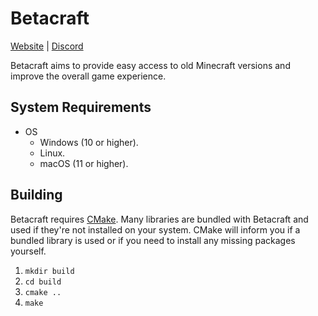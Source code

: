 # Betacraft

[Website](https://betacraft.uk/) | [Discord](https://discord.gg/d4WvXeQ)

Betacraft aims to provide easy access to old Minecraft versions and improve the overall game experience.

## System Requirements

* OS
    * Windows (10 or higher).
    * Linux.
    * macOS (11 or higher).

## Building

Betacraft requires [CMake](https://cmake.org/). Many libraries are bundled with Betacraft and used if they're not installed on your system. CMake will inform you if a bundled library is used or if you need to install any missing packages yourself.

1. `mkdir build`
2. `cd build`
3. `cmake ..`
4. `make`
